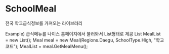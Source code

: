 # SchoolMeal
전국 학교급식정보를 가져오는 라이브러리


Example)
급식메뉴를 나이스 홈페이지에서 불러와서 List형태로 제공
List<MealMenu> MealList = new List<MealMenu>();
Meal meal = new Meal(Regions.Daegu, SchoolType.High, "학교코드");
MealList = meal.GetMealMenu();
  
  
